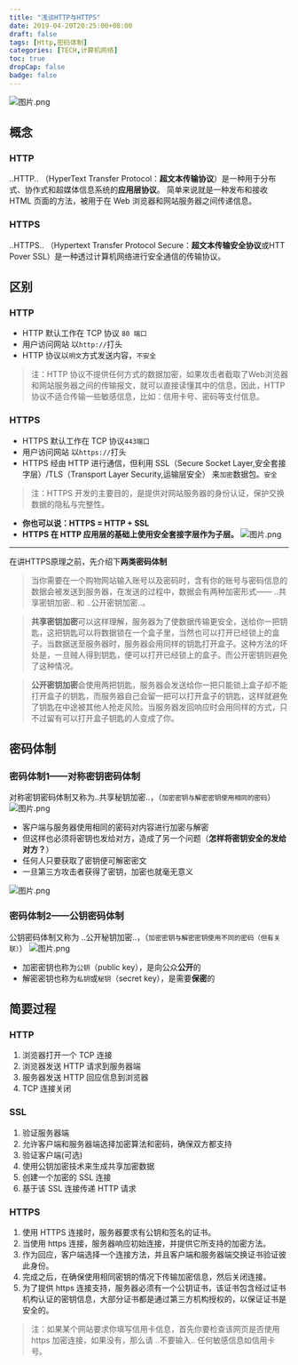```yaml
---
title: "浅谈HTTP与HTTPS"
date: 2019-04-20T20:25:00+08:00
draft: false
tags: [Http,密码体制]  
categories: [TECH,计算机网络]
toc: true
dropCap: false
badge: false
---
```


![图片.png](https://zccon.oss-cn-beijing.aliyuncs.com/Hugo/images/tech/2019/04/HttpAndHttps.png  "HTTP与HTTPS")

## 概念

### HTTP

..HTTP.. （HyperText Transfer Protocol：**超文本传输协议**）是一种用于分布式、协作式和超媒体信息系统的**应用层协议**。
 简单来说就是一种发布和接收 HTML 页面的方法，被用于在 Web 浏览器和网站服务器之间传递信息。

### HTTPS

..HTTPS.. （Hypertext Transfer Protocol Secure：**超文本传输安全协议**或HTT Pover SSL）是一种透过计算机网络进行安全通信的传输协议。

## 区别

### HTTP

- HTTP 默认工作在 TCP 协议 `80 端口`
- 用户访问网站 以`http://`打头
- HTTP 协议以`明文`方式发送内容，`不安全`

>注：HTTP 协议不提供任何方式的数据加密，如果攻击者截取了Web浏览器和网站服务器之间的传输报文，就可以直接读懂其中的信息，因此，HTTP协议不适合传输一些敏感信息，比如：信用卡号、密码等支付信息。

### HTTPS

- HTTPS 默认工作在 TCP 协议`443端口`
- 用户访问网站 以`https://`打头
- HTTPS 经由 HTTP 进行通信，但利用 SSL（Secure Socket Layer,安全套接字层）/TLS（Transport Layer Security,运输层安全） 来`加密`数据包。`安全`

>注：HTTPS 开发的主要目的，是提供对网站服务器的身份认证，保护交换数据的隐私与完整性。


- **你也可以说：HTTPS = HTTP + SSL**
- **HTTPS 在 HTTP 应用层的基础上使用安全套接字层作为子层。**
![图片.png](https://zccon.oss-cn-beijing.aliyuncs.com/Hugo/images/tech/2019/04/HttpAndHttps2.png "HTTP与HTTPS的结构")

---

在讲HTTPS原理之前，先介绍下**两类密码体制**

>当你需要在一个购物网站输入账号以及密码时，含有你的账号与密码信息的数据会被发送到服务器，在发送的过程中，数据会有两种加密形式—— ..共享密钥加密.. 和 ..公开密钥加密..。

>**共享密钥加密**可以这样理解，服务器为了使数据传输更安全，送给你一把钥匙，这把钥匙可以将数据锁在一个盒子里，当然也可以打开已经锁上的盒子。当数据送至服务器时，服务器会用同样的钥匙打开盒子。这种方法的坏处是，一旦贼人得到钥匙，便可以打开已经锁上的盒子。而公开密钥则避免了这种情况。

>**公开密钥加密**会使用两把钥匙，服务器会发送给你一把只能锁上盒子却不能打开盒子的钥匙，而服务器自己会留一把可以打开盒子的钥匙，这样就避免了钥匙在中途被其他人抢走风险。当服务器发回响应时会用同样的方式，只不过留有可以打开盒子钥匙的人变成了你。

## 密码体制

### 密码体制1——对称密钥密码体制

对称密钥密码体制又称为..共享秘钥加密..，（`加密密钥与解密密钥使用相同的密码`）
![图片.png](https://zccon.oss-cn-beijing.aliyuncs.com/Hugo/images/tech/2019/04/HttpAndHttps3.png "共享秘钥加密")

- 客户端与服务器使用相同的密码对内容进行加密与解密
- 但这样也必须将密钥也发给对方，造成了另一个问题（**怎样将密钥安全的发给对方？**）
- 任何人只要获取了密钥便可解密密文
- 一旦第三方攻击者获得了密钥，加密也就毫无意义

![图片.png](https://zccon.oss-cn-beijing.aliyuncs.com/Hugo/images/tech/2019/04/HttpAndHttps4.png "危害")

### 密码体制2——公钥密码体制

公钥密码体制又称为 ..公开秘钥加密..，（`加密密钥与解密密钥使用不同的密码（但有关联）`）
![图片.png](https://zccon.oss-cn-beijing.aliyuncs.com/Hugo/images/tech/2019/04/HttpAndHttps5.png "公开秘钥加密")

- 加密密钥也称为```公钥```（public key），是向公众**公开**的
- 解密密钥也称为```私钥```或```秘钥```（secret key），是需要**保密**的

## 简要过程

### HTTP

1. 浏览器打开一个 TCP 连接
2. 浏览器发送 HTTP 请求到服务器端
3. 服务器发送 HTTP 回应信息到浏览器
4. TCP 连接关闭

### SSL

1. 验证服务器端
2. 允许客户端和服务器端选择加密算法和密码，确保双方都支持
3. 验证客户端(可选)
4. 使用公钥加密技术来生成共享加密数据
5. 创建一个加密的 SSL 连接
6. 基于该 SSL 连接传递 HTTP 请求

### HTTPS

1. 使用 HTTPS 连接时，服务器要求有公钥和签名的证书。
2. 当使用 https 连接，服务器响应初始连接，并提供它所支持的加密方法。
3. 作为回应，客户端选择一个连接方法，并且客户端和服务器端交换证书验证彼此身份。
4. 完成之后，在确保使用相同密钥的情况下传输加密信息，然后关闭连接。
5. 为了提供 https 连接支持，服务器必须有一个公钥证书，该证书包含经过证书机构认证的密钥信息，大部分证书都是通过第三方机构授权的，以保证证书是安全的。

>注：如果某个网站要求你填写信用卡信息，首先你要检查该网页是否使用 https 加密连接，如果没有，那么请 ..不要输入.. 任何敏感信息如信用卡号。
